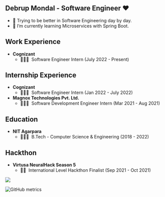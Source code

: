 ## Debrup Mondal - Software Engineer ❤️

- 🦾 Trying to be better in Software Engineering day by day.
- 🌱 I’m currently learning Microservices with Spring Boot.

## Work Experience

- **Cognizant**
  - 🧑🏻‍💻 &nbsp;Software Engineer Intern  (July 2022 - Present)
  
## Internship Experience

- **Cognizant**
  - 🧑🏻‍💻 &nbsp;Software Engineer Intern (Jan 2022 - July 2022)
- **Magnox Technologies Pvt. Ltd.**
  - 🧑🏻‍💻 &nbsp;Software Development Engineer Intern (Mar 2021 - Aug 2021)

## Education 

- **NIT Agarpara**
  - 👨🏻‍🎓&nbsp; B.Tech - Computer Science & Engineering (2018 - 2022)

## Hackthon

- **Virtusa NeuralHack Season 5**
  - 🙅🏻 &nbsp;International Level Hackthon Finalist (Sep 2021 - Oct 2021)

<!--
**debrupofficial365/debrupofficial365** is a ✨ _special_ ✨ repository because its `README.md` (this file) appears on your GitHub profile.

Here are some ideas to get you started:

- 🔭 I’m currently working on ...
- 🌱 I’m currently learning ...
- 👯 I’m looking to collaborate on ...
- 🤔 I’m looking for help with ...
- 💬 Ask me about ...
- 📫 How to reach me: ...
- 😄 Pronouns: ...
- ⚡ Fun fact: ...
- 

-->

<img src="https://github-readme-stats.vercel.app/api?username=debrupofficial365&&show_icons=true&title_color=ffffff&icon_color=bb2acf&text_color=daf7dc&bg_color=151515">






![GitHub metrics](https://metrics.lecoq.io/debrupofficial365) 
